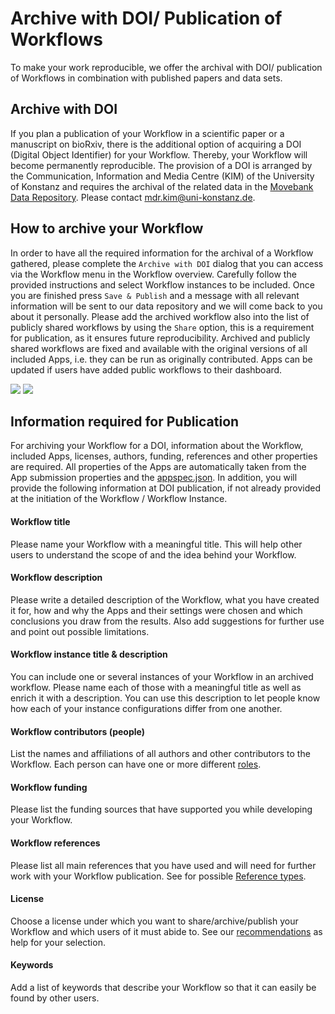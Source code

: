 # Archive with DOI/ Publication of Workflows

To make your work reproducible, we offer the archival with DOI/ publication of Workflows in combination with published papers and data sets.

## Archive with DOI
If you plan a publication of your Workflow in a scientific paper or a manuscript on bioRxiv, there is the additional option of acquiring a DOI (Digital Object Identifier) for your Workflow. Thereby, your Workflow will become permanently reproducible. The provision of a DOI is arranged by the Communication, Information and Media Centre (KIM) of the University of Konstanz and requires the archival of the related data in the [Movebank Data Repository](https://www.datarepository.movebank.org/). Please contact [mdr.kim@uni-konstanz.de](mdr.kim@uni-konstanz.de).

## How to archive your Workflow
In order to have all the required information for the archival of a Workflow gathered, please complete the `Archive with DOI` dialog that you can access via the Workflow menu in the Workflow overview. Carefully follow the provided instructions and select Workflow instances to be included. Once you are finished press `Save & Publish` and a message with all relevant information will be sent to our data repository and we will come back to you about it personally. Please add the archived workflow also into the list of publicly shared workflows by using the `Share` option, this is a requirement for publication, as it ensures future reproducibility. Archived and publicly shared workflows are fixed and available with the original versions of all included Apps, i.e. they can be run as originally contributed. Apps can be updated if users have added public workflows to their dashboard.

![](../files/Workflow_publish1_Dec2023.png)
![](../files/Workflow_publish2_Dec2023.png)

## Information required for Publication
For archiving your Workflow for a DOI, information about the Workflow, included Apps, licenses, authors, funding, references and other properties are required. All properties of the Apps are automatically taken from the App submission properties and the [appspec.json](appspec.md). In addition, you will provide the following information at DOI publication, if not already provided at the initiation of the Workflow / Workflow Instance.

#### Workflow title
Please name your Workflow with a meaningful title. This will help other users to understand the scope of and the idea behind your Workflow.

#### Workflow description
Please write a detailed description of the Workflow, what you have created it for, how and why the Apps and their settings were chosen and which conclusions you draw from the results. Also add suggestions for further use and point out possible limitations.

#### Workflow instance title & description
You can include one or several instances of your Workflow in an archived workflow. Please name each of those with a meaningful title as well as enrich it with a description. You can use this description to let people know how each of your instance configurations differ from one another.

#### Workflow contributors (people)
List the names and affiliations of all authors and other contributors to the Workflow. Each person can have one or more different [roles](appspec.md#People).

#### Workflow funding
Please list the funding sources that have supported you while developing your Workflow.

#### Workflow references
Please list all main references that you have used and will need for further work with your Workflow publication. See for possible [Reference types](appspec.md#References).

#### License
Choose a license under which you want to share/archive/publish your Workflow and which users of it must abide to. See our [recommendations](license.md) as help for your selection.

#### Keywords
Add a list of keywords that describe your Workflow so that it can easily be found by other users.



